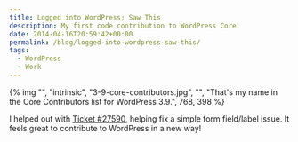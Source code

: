 ```yaml
---
title: Logged into WordPress; Saw This
description: My first code contribution to WordPress Core.
date: 2014-04-16T20:59:42+00:00
permalink: /blog/logged-into-wordpress-saw-this/
tags:
  - WordPress
  - Work
---
```


{% img "", "intrinsic", "3-9-core-contributors.jpg", "", "That's my name in the Core Contributors list for WordPress 3.9.", 768, 398 %}

I helped out with [Ticket #27590](https://core.trac.wordpress.org/ticket/27590), helping fix a simple form field/label issue. It feels great to contribute to WordPress in a new way!